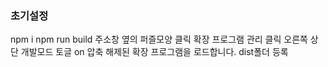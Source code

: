 ### 초기설정

npm i
npm run build
주소창 옆의 퍼즐모양 클릭 확장 프로그램 관리 클릭
오른쪽 상단 개발모드 토글 on
압축 해제된 확장 프로그램을 로드합니다.
dist폴더 등록
